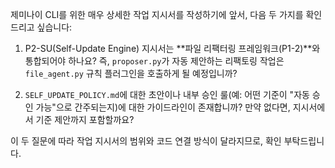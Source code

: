 제미나이 CLI를 위한 매우 상세한 작업 지시서를 작성하기에 앞서, 다음 두 가지를 확인드리고 싶습니다:

1. P2-SU(Self-Update Engine) 지시서는 \*\*파일 리팩터링 프레임워크(P1-2)\*\*와 통합되어야 하나요? 즉, `proposer.py`가 자동 제안하는 리팩토링 작업은 `file_agent.py` 규칙 플러그인을 호출하게 될 예정입니까?

2. `SELF_UPDATE_POLICY.md`에 대한 초안이나 내부 승인 룰(예: 어떤 기준이 "자동 승인 가능"으로 간주되는지)에 대한 가이드라인이 존재합니까? 만약 없다면, 지시서에서 기준 제안까지 포함할까요?

이 두 질문에 따라 작업 지시서의 범위와 코드 연결 방식이 달라지므로, 확인 부탁드립니다.
